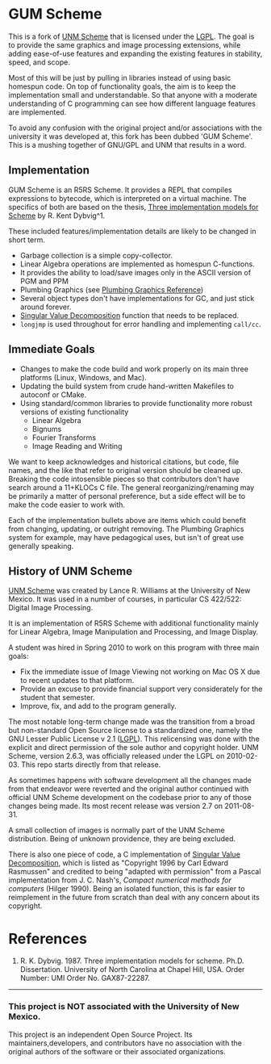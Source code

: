 # GUM Scheme

This is a fork of [UNM Scheme](https://www.cs.unm.edu/~williams/unmscheme.html) that is licensed under the [LGPL](https://www.gnu.org/licenses/old-licenses/lgpl-2.1.en.html). The goal is to
provide the same graphics and image processing extensions, while adding ease-of-use features and expanding the existing features in stability, speed, and scope.

Most of this will be just by pulling in libraries instead of using basic homespun code. On top of functionality goals, the aim is to keep the implementation small and understandable. So that anyone with a moderate understanding of C programming can see how different language features are implemented.

To avoid any confusion with the original project and/or associations with the university it was developed at, this fork has been dubbed 'GUM Scheme'. This is a mushing together of GNU/GPL and UNM that results in a word.

## Implementation

GUM Scheme is an R5RS Scheme. It provides a REPL that compiles
expressions to bytecode, which is interpreted on a virtual machine. The specifics of both are based on the thesis, [Three implementation models for Scheme](https://citeseerx.ist.psu.edu/pdf/bc896e5336120b0f4ad00feb500cd7ce70134836) by R. Kent Dybvig^1.

These included features/implementation details are likely to be changed in short term.

* Garbage collection is a simple copy-collector.
* Linear Algebra operations are implemented as homespun C-functions.
* It provides the ability to load/save images only in the ASCII version of PGM and PPM
* Plumbing Graphics (see [Plumbing Graphics Reference](https://www.cs.unm.edu/~williams/cs257/graphics.html))
* Several object types don't have implementations for GC, and just stick around forever.
* [Singular Value Decomposition](https://en.wikipedia.org/wiki/Singular_value_decomposition) function that needs to be replaced.
* `longjmp` is used throughout for error handling and implementing `call/cc`.

## Immediate Goals
* Changes to make the code build and work properly on its main three platforms (Linux, Windows, and Mac).
* Updating the build system from crude hand-written Makefiles to autoconf or CMake.
* Using standard/common libraries to provide functionality more robust versions of existing functionality
    * Linear Algebra
    * Bignums
    * Fourier Transforms
    * Image Reading and Writing

We want to keep acknowledges and historical citations, but code, file names, and the like that refer to original version should be cleaned up.  Breaking the code intosensible pieces so that contributors don't have search around a 11+KLOCs C file. The general reorganizing/renaming may be primarily a matter of personal preference, but a side effect will be to make the code easier to work with.

Each of the implementation bullets above are items which could benefit
from changing, updating, or outright removing. The Plumbing Graphics
system for example, may have pedagogical uses, but isn't of great use
generally speaking.

## History of UNM Scheme

[UNM Scheme](https://www.cs.unm.edu/~williams/unmscheme.html) was created by Lance R. Williams at the University of New
Mexico. It was used in a number of courses, in particular CS 422/522:
Digital Image Processing.

It is an implementation of R5RS Scheme with additional functionality
mainly for Linear Algebra, Image Manipulation and Processing, and Image Display.

A student was hired in Spring 2010 to work on this program with three
main goals:

* Fix the immediate issue of Image Viewing not working on Mac OS X due to recent updates to that platform.
* Provide an excuse to provide financial support very considerately for the student that semester.
* Improve, fix, and add to the program generally.

The most notable long-term change made was the transition from a broad but non-standard Open Source license to a standardized one, namely the GNU Lesser Public License v 2.1 ([LGPL](https://www.gnu.org/licenses/old-licenses/lgpl-2.1.en.html)). This relicensing was done with the explicit and direct permission of the sole author and copyright holder. UNM Scheme, version 2.6.3, was officially released under the LGPL on 2010-02-03. This repo starts directly from that release.

As sometimes happens with software development all the changes made from that endeavor were reverted and the original author continued with official UNM Scheme development on the codebase prior to any of those changes being made. Its most recent release was version 2.7 on 2011-08-31.

A small collection of images is normally part of the UNM Scheme distribution. Being of unknown providence, they are being excluded.

There is also one piece of code, a C implementation of [Singular Value Decomposition](https://en.wikipedia.org/wiki/Singular_value_decomposition), which is listed as "Copyright 1996 by Carl Edward Rasmussen" and credited to being "adapted with permission" from a Pascal implementation from J. C. Nash's, *Compact numerical methods for computers* (Hilger 1990). Being an isolated function, this is far easier to reimplement in the future from scratch than deal with any concern about its copyright.

# References

1. R. K. Dybvig. 1987. Three implementation models for scheme. Ph.D.
   Dissertation. University of North Carolina at Chapel Hill, USA. Order
   Number: UMI Order No. GAX87-22287.

********

### This project is NOT associated with the University of New Mexico.

This project is an independent Open Source Project. Its maintainers,developers, and contributors have no association with the original authors of the software or their associated organizations.


